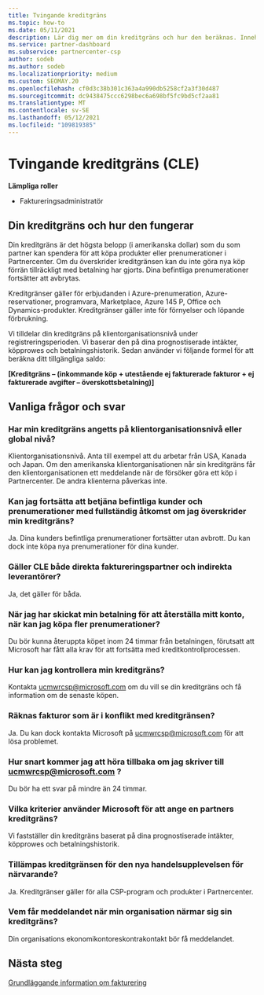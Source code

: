 ```yaml
---
title: Tvingande kreditgräns
ms.topic: how-to
ms.date: 05/11/2021
description: Lär dig mer om din kreditgräns och hur den beräknas. Innehåller vanliga frågor och svar.
ms.service: partner-dashboard
ms.subservice: partnercenter-csp
author: sodeb
ms.author: sodeb
ms.localizationpriority: medium
ms.custom: SEOMAY.20
ms.openlocfilehash: cf0d3c38b301c363a4a990db5258cf2a3f30d487
ms.sourcegitcommit: dc9438475ccc6298bec6a698bf5fc9bd5cf2aa81
ms.translationtype: MT
ms.contentlocale: sv-SE
ms.lasthandoff: 05/12/2021
ms.locfileid: "109819385"
---
```

# <a name="credit-limit-enforcement-cle"></a>Tvingande kreditgräns (CLE)

**Lämpliga roller**

- Faktureringsadministratör

## <a name="your-credit-limit-and-how-it-works"></a>Din kreditgräns och hur den fungerar

Din kreditgräns är det högsta belopp (i amerikanska dollar) som du som partner kan spendera för att köpa produkter eller prenumerationer i Partnercenter. Om du överskrider kreditgränsen kan du inte göra nya köp förrän tillräckligt med betalning har gjorts. Dina befintliga prenumerationer fortsätter att avbrytas.

Kreditgränser gäller för erbjudanden i Azure-prenumeration, Azure-reservationer, programvara, Marketplace, Azure 145 P, Office och Dynamics-produkter. Kreditgränser gäller inte för förnyelser och löpande förbrukning.

Vi tilldelar din kreditgräns på klientorganisationsnivå under registreringsperioden. Vi baserar den på dina prognostiserade intäkter, köpprowes och betalningshistorik. Sedan använder vi följande formel för att beräkna ditt tillgängliga saldo:

**[Kreditgräns – (inkommande köp + utestående ej fakturerade fakturor + ej fakturerade avgifter – överskottsbetalning)]**

## <a name="frequently-asked-questions"></a>Vanliga frågor och svar

### <a name="is-my-credit-limit-set-at-the-tenant-or-global-level"></a>Har min kreditgräns angetts på klientorganisationsnivå eller global nivå?

Klientorganisationsnivå. Anta till exempel att du arbetar från USA, Kanada och Japan. Om den amerikanska klientorganisationen når sin kreditgräns får den klientorganisationen ett meddelande när de försöker göra ett köp i Partnercenter. De andra klienterna påverkas inte. 

### <a name="if-i-exceed-my-credit-limit-can-i-continue-servicing-existing-customers-and-subscriptions-with-full-access"></a>Kan jag fortsätta att betjäna befintliga kunder och prenumerationer med fullständig åtkomst om jag överskrider min kreditgräns?

Ja. Dina kunders befintliga prenumerationer fortsätter utan avbrott. Du kan dock inte köpa nya prenumerationer för dina kunder.

### <a name="does-cle-apply-to-both-direct-bill-partners-and-indirect-providers"></a>Gäller CLE både direkta faktureringspartner och indirekta leverantörer?

Ja, det gäller för båda.

### <a name="after-i-submit-my-payment-to-reinstate-my-account-when-can-i-purchase-more-subscriptions"></a>När jag har skickat min betalning för att återställa mitt konto, när kan jag köpa fler prenumerationer? 

Du bör kunna återuppta köpet inom 24 timmar från betalningen, förutsatt att Microsoft har fått alla krav för att fortsätta med kreditkontrollprocessen.

### <a name="how-can-i-check-my-credit-limit"></a>Hur kan jag kontrollera min kreditgräns?

Kontakta [ucmwrcsp@microsoft.com](mailto:ucmwrcsp@microsoft.com) om du vill se din kreditgräns och få information om de senaste köpen.

### <a name="do-invoices-that-are-in-dispute-count-against-the-credit-limit"></a>Räknas fakturor som är i konflikt med kreditgränsen?

Ja. Du kan dock kontakta Microsoft på [ucmwrcsp@microsoft.com](mailto:ucmwrcsp@microsoft.com) för att lösa problemet.

### <a name="how-soon-will-i-hear-back-if-i-write-to-ucmwrcspmicrosoftcom"></a>Hur snart kommer jag att höra tillbaka om jag skriver till ucmwrcsp@microsoft.com ?

Du bör ha ett svar på mindre än 24 timmar. 

### <a name="what-criteria-does-microsoft-use-for-setting-a-partners-credit-limit"></a>Vilka kriterier använder Microsoft för att ange en partners kreditgräns?

Vi fastställer din kreditgräns baserat på dina prognostiserade intäkter, köpprowes och betalningshistorik.

### <a name="is-the-credit-limit-currently-enforced-on-the-new-commerce-experience"></a>Tillämpas kreditgränsen för den nya handelsupplevelsen för närvarande?

Ja. Kreditgränser gäller för alla CSP-program och produkter i Partnercenter.

### <a name="who-will-receive-the-notification-when-my-organization-is-nearing-its-credit-limit"></a>Vem får meddelandet när min organisation närmar sig sin kreditgräns?

Din organisations ekonomikontoreskontrakontakt bör få meddelandet.

## <a name="next-steps"></a>Nästa steg

[Grundläggande information om fakturering](./billing-basics.md)
